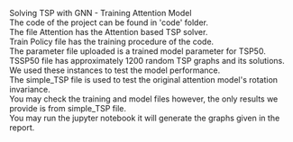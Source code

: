 Solving TSP with GNN - Training  Attention Model\
The code of the project can be found in 'code' folder.\
The file Attention has the Attention based TSP solver.\
Train Policy file has the training procedure of the code.\
The parameter file uploaded is a trained model parameter for TSP50.\
TSSP50 file has approximately 1200 random TSP graphs and its solutions. We used these instances to test the model performance.\
The simple_TSP file is used to test the original attention model's rotation invariance.\
You may check the training and model files however, the only results we provide is from simple_TSP file.\
You may run the jupyter notebook it will generate the graphs given in the report.
